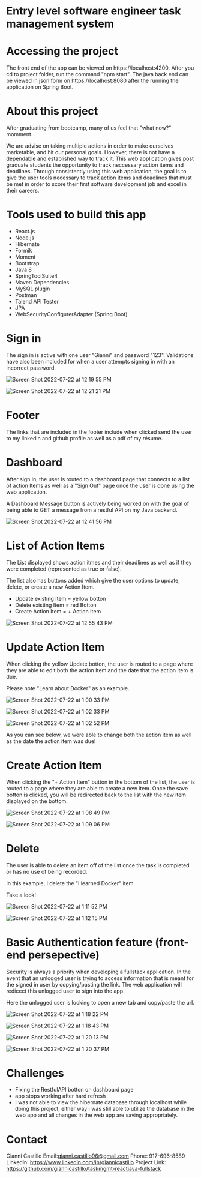 # Entry level software engineer task management system 

# Accessing the project
The front end of the app can be viewed on https://localhost:4200.  After you cd to project folder, run the command "npm start". The java back end can be viewed in json form on https://localhost:8080 after the running the application on Spring Boot.  

# About this project 

After graduating from bootcamp, many of us feel that "what now?" momment.  

We are advise on taking multiple actions in order to make ourselves marketable, and hit our personal goals.  However, there is not have a dependable and established way to track it. This web application gives post graduate students the opportunity to track neccessary action items and deadlines.  Through consistently using this web application, the goal is to give the user tools necessary to track action items and deadlines that must be met in order to score their first software development job and excel in their careers.  


# Tools used to build this app
  - React.js
  - Node.js
  - Hibernate 
  - Formik
  - Moment
  - Bootstrap 
  - Java 8 
  - SpringToolSuite4 
  - Maven Dependencies 
  - MySQL plugin 
  - Postman 
  - Talend API Tester
  - JPA 
  - WebSecurityConfigurerAdapter (Spring Boot) 
  
  # Sign in
  
  The sign in is active with one user "Gianni" and password "123". Validations have also been included for when a user attempts signing in with an incorrect password.  
  
    
  ![Screen Shot 2022-07-22 at 12 19 55 PM](https://user-images.githubusercontent.com/66094112/180481754-287e1fb5-9947-4df9-9191-0df13e66dd8a.png)

![Screen Shot 2022-07-22 at 12 21 21 PM](https://user-images.githubusercontent.com/66094112/180482041-adcc146f-a4bd-4a4c-8966-929a369a23a6.png)

# Footer
  The links that are included in the footer include when clicked send the user to my linkedin and github profile as well as a pdf of my résume.  
  
 # Dashboard 
 
 After sign in, the user is routed to a dashboard page that connects to a list of action Items as well as a "Sign Out" page once the user is done using the web application.  
 
 A Dashboard Message button is actively being worked on with the goal of being able to GET a message from a restful API on my Java backend.   
 

![Screen Shot 2022-07-22 at 12 41 56 PM](https://user-images.githubusercontent.com/66094112/180485489-0ec196a9-87da-40f1-975c-31befb983f76.png)


# List of Action Items 

The List displayed shows action itmes and their deadlines as well as if they were completed (represented as true or false).

The list also has buttons added which give the user options to update, delete, or create a new Action Item.  

  - Update existing Item = yellow botton 
  - Delete existing Item = red Botton 
  - Create Action Item = + Action Item

![Screen Shot 2022-07-22 at 12 55 43 PM](https://user-images.githubusercontent.com/66094112/180487657-2bd7edc8-2a45-4b79-87d7-b368a76d7b37.png)


# Update Action Item 

  When clicking the yellow Update botton, the user is routed to a page where they are able to edit both the action Item and the date that the action item is due.  
  
  Please note "Learn about Docker" as an example. 
  
  ![Screen Shot 2022-07-22 at 1 00 33 PM](https://user-images.githubusercontent.com/66094112/180488506-3a0bc909-8c9d-4029-a1dc-8d497109d23f.png)
  
![Screen Shot 2022-07-22 at 1 02 33 PM](https://user-images.githubusercontent.com/66094112/180488823-ddc0539d-8a2e-4bd9-b809-7f46661ae52f.png)

![Screen Shot 2022-07-22 at 1 02 52 PM](https://user-images.githubusercontent.com/66094112/180488885-5a336771-d4b8-496b-9aeb-839e8049fcd0.png)


As you can see below, we were able to change both the action item as well as the date the action item was due! 

# Create Action Item 

  When clicking the "+ Action Item" button in the bottom of the list, the user is routed to a page where they are able to create a new item.  Once the save botton is clicked, you will be redirected back to the list with the new item displayed on the bottom. 

  ![Screen Shot 2022-07-22 at 1 08 49 PM](https://user-images.githubusercontent.com/66094112/180489811-eb6e1670-43e4-476a-818f-fb30993a0ce5.png)

![Screen Shot 2022-07-22 at 1 09 06 PM](https://user-images.githubusercontent.com/66094112/180489869-5c9ff3ac-cb0d-446d-9e5f-8532accdb523.png)

# Delete

The user is able to delete an item off of the list once the task is completed or has no use of being recorded.  

In this example, I delete the "I learned Docker" item. 

Take a look! 

![Screen Shot 2022-07-22 at 1 11 52 PM](https://user-images.githubusercontent.com/66094112/180490249-522d6054-c3e3-442b-a9a1-8abdd5a0b2a7.png)

![Screen Shot 2022-07-22 at 1 12 15 PM](https://user-images.githubusercontent.com/66094112/180490313-ba2ea896-66c3-429c-9959-8ed914343eb4.png)

# Basic Authentication feature (front-end persepective)

  Security is always a priority when developing a fullstack application.  In the event that an unlogged user is trying to access information that is meant for the signed in user by copying/pasting the link. The web application will redicect this unlogged user to sign into the app.  
  
  Here the unlogged user is looking to open a new tab and copy/paste the url.  
 
![Screen Shot 2022-07-22 at 1 18 22 PM](https://user-images.githubusercontent.com/66094112/180491243-b109f1ee-05bb-4396-b8ce-389305dc4075.png)

![Screen Shot 2022-07-22 at 1 18 43 PM](https://user-images.githubusercontent.com/66094112/180491302-7c02de30-f8ab-4173-966b-df525045ce80.png)


![Screen Shot 2022-07-22 at 1 20 13 PM](https://user-images.githubusercontent.com/66094112/180491533-25574574-0e28-4ddb-a0ff-561b048e2f99.png)

![Screen Shot 2022-07-22 at 1 20 37 PM](https://user-images.githubusercontent.com/66094112/180491591-39aa3418-8669-4adb-9556-e1be5b4fbf28.png)

# Challenges 
  - Fixing the RestfulAPI botton on dashboard page
  - app stops working after hard refresh 
  - I was not able to view the hibernate database through localhost while doing this project, either way i was still able to utilize the database in the web app and all changes in the web app are saving appropriately.  


  # Contact
  Gianni Castillo
  Email:gianni.castillo96@gmail.com
  Phone: 917-696-8589
  Linkedin: https://www.linkedin.com/in/giannicastillo
  Project Link: https://github.com/giannicastillo/taskmgmt-reactjava-fullstack


